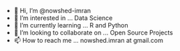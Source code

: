 - 👋 Hi, I’m @nowshed-imran
- 👀 I’m interested in ... Data Science
- 🌱 I’m currently learning ... R and Python
- 💞️ I’m looking to collaborate on ... Open Source  Projects
- 📫 How to reach me ... nowshed.imran at gmail.com

